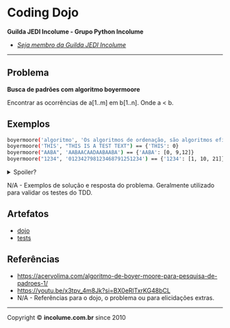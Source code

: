 # Coding Dojo

**Guilda JEDI Incolume - Grupo Python Incolume**

- _[Seja membro da Guilda JEDI Incolume](https://discord.gg/eBNamXVtBW)_

---

## Problema

**Busca de padrões com algoritmo boyermoore**

Encontrar as ocorrências de a[1..m] em b[1..n]. Onde a < b.

## Exemplos

```bash
boyermoore('algoritmo', 'Os algoritmos de ordenação, são algoritmos eficazes.') == {'algoritmo': 3}
boyermoore('THIS', "THIS IS A TEST TEXT") == {'THIS': 0}
boyermoore("AABA", 'AABAACAADAABAABA') == {'AABA': [0, 9,12]}
boyermoore("1234", '012342798123468791251234') == {'1234': [1, 10, 21]}
```
<details>
  <summary>Spoiler?</summary>
   Considerar em caso de fatoração:

    > modo pythônico
    > sem condicionais
    > estruturas performáticas
    > redução de complexidade ciclomática
    > análise assintótica de algoritmos (big O)

</details>

N/A - Exemplos de solução e resposta do problema. Geralmente utilizado para validar os testes do TDD.

## Artefatos

- [dojo](dojo20231130.py)
- [tests](test_20231130.py)


## Referências
- https://acervolima.com/algoritmo-de-boyer-moore-para-pesquisa-de-padroes-1/
- https://youtu.be/x3tpv_4m8Jk?si=BX0eRlTxrKG48bCL
- N/A - Referências para o dojo, o problema ou para elicidações extras.

---

Copyright &copy; **incolume.com.br** since 2010

